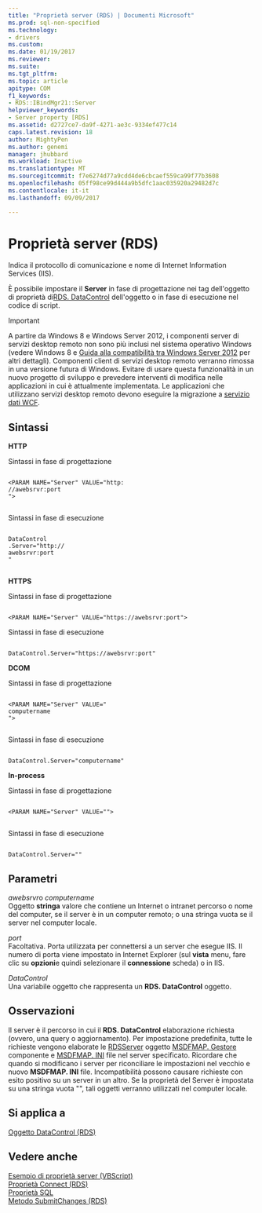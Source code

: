 ```yaml
---
title: "Proprietà server (RDS) | Documenti Microsoft"
ms.prod: sql-non-specified
ms.technology:
- drivers
ms.custom: 
ms.date: 01/19/2017
ms.reviewer: 
ms.suite: 
ms.tgt_pltfrm: 
ms.topic: article
apitype: COM
f1_keywords:
- RDS::IBindMgr21::Server
helpviewer_keywords:
- Server property [RDS]
ms.assetid: d2727ce7-da9f-4271-ae3c-9334ef477c14
caps.latest.revision: 18
author: MightyPen
ms.author: genemi
manager: jhubbard
ms.workload: Inactive
ms.translationtype: MT
ms.sourcegitcommit: f7e6274d77a9cdd4de6cbcaef559ca99f77b3608
ms.openlocfilehash: 05ff98ce99d444a9b5dfc1aac035920a29482d7c
ms.contentlocale: it-it
ms.lasthandoff: 09/09/2017

---
```

# <a name="server-property-rds"></a>Proprietà server (RDS)
Indica il protocollo di comunicazione e nome di Internet Information Services (IIS).  
  
 È possibile impostare il **Server** in fase di progettazione nei tag dell'oggetto di proprietà di[RDS. DataControl](../../../ado/reference/rds-api/datacontrol-object-rds.md) dell'oggetto o in fase di esecuzione nel codice di script.  
  
> [!IMPORTANT]
>  A partire da Windows 8 e Windows Server 2012, i componenti server di servizi desktop remoto non sono più inclusi nel sistema operativo Windows (vedere Windows 8 e [Guida alla compatibilità tra Windows Server 2012](https://www.microsoft.com/en-us/download/details.aspx?id=27416) per altri dettagli). Componenti client di servizi desktop remoto verranno rimossa in una versione futura di Windows. Evitare di usare questa funzionalità in un nuovo progetto di sviluppo e prevedere interventi di modifica nelle applicazioni in cui è attualmente implementata. Le applicazioni che utilizzano servizi desktop remoto devono eseguire la migrazione a [servizio dati WCF](http://go.microsoft.com/fwlink/?LinkId=199565).  
  
## <a name="syntax"></a>Sintassi  
 **HTTP**  
  
 Sintassi in fase di progettazione  
  
```  
  
<PARAM NAME="Server" VALUE="http:  
//awebsrvr:port  
">  
  
```  
  
 Sintassi in fase di esecuzione  
  
```  
  
DataControl  
.Server="http://  
awebsrvr:port  
"  
  
```  
  
 **HTTPS**  
  
 Sintassi in fase di progettazione  
  
```  
  
<PARAM NAME="Server" VALUE="https://awebsrvr:port">  
```  
  
 Sintassi in fase di esecuzione  
  
```  
  
DataControl.Server="https://awebsrvr:port"  
```  
  
 **DCOM**  
  
 Sintassi in fase di progettazione  
  
```  
  
<PARAM NAME="Server" VALUE="  
computername  
">  
  
```  
  
 Sintassi in fase di esecuzione  
  
```  
  
DataControl.Server="computername"  
```  
  
 **In-process**  
  
 Sintassi in fase di progettazione  
  
```  
  
<PARAM NAME="Server" VALUE="">  
  
```  
  
 Sintassi in fase di esecuzione  
  
```  
  
DataControl.Server=""  
```  
  
## <a name="parameters"></a>Parametri  
 *awebsrvr*o *computername*  
 Oggetto **stringa** valore che contiene un Internet o intranet percorso o nome del computer, se il server è in un computer remoto; o una stringa vuota se il server nel computer locale.  
  
 *port*  
 Facoltativa. Porta utilizzata per connettersi a un server che esegue IIS. Il numero di porta viene impostato in Internet Explorer (sul **vista** menu, fare clic su **opzioni**e quindi selezionare il **connessione** scheda) o in IIS.  
  
 *DataControl*  
 Una variabile oggetto che rappresenta un **RDS. DataControl** oggetto.  
  
## <a name="remarks"></a>Osservazioni  
 Il server è il percorso in cui il **RDS. DataControl** elaborazione richiesta (ovvero, una query o aggiornamento). Per impostazione predefinita, tutte le richieste vengono elaborate le [RDSServer](../../../ado/reference/rds-api/datafactory-object-rdsserver.md) oggetto [MSDFMAP. Gestore](../../../ado/guide/remote-data-service/datafactory-customization.md) componente e [MSDFMAP. INI](../../../ado/guide/remote-data-service/understanding-the-customization-file.md) file nel server specificato. Ricordare che quando si modificano i server per riconciliare le impostazioni nel vecchio e nuovo **MSDFMAP. INI** file. Incompatibilità possono causare richieste con esito positivo su un server in un altro. Se la proprietà del Server è impostata su una stringa vuota "", tali oggetti verranno utilizzati nel computer locale.  
  
## <a name="applies-to"></a>Si applica a  
 [Oggetto DataControl (RDS)](../../../ado/reference/rds-api/datacontrol-object-rds.md)  
  
## <a name="see-also"></a>Vedere anche  
 [Esempio di proprietà server (VBScript)](../../../ado/reference/rds-api/server-property-example-vbscript.md)   
 [Proprietà Connect (RDS)](../../../ado/reference/rds-api/connect-property-rds.md)   
 [Proprietà SQL](../../../ado/reference/rds-api/sql-property.md)   
 [Metodo SubmitChanges (RDS)](../../../ado/reference/rds-api/submitchanges-method-rds.md)



